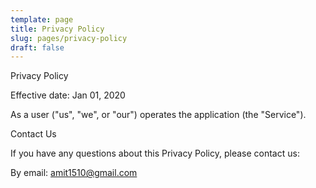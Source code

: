 ```yaml
---
template: page
title: Privacy Policy
slug: pages/privacy-policy
draft: false
---
```

Privacy Policy

Effective date: Jan 01, 2020

As a user ("us", "we", or "our") operates the application (the "Service").

Contact Us

If you have any questions about this Privacy Policy, please contact us:

By email: amit1510@gmail.com
